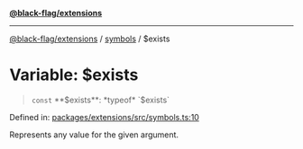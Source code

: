 [**@black-flag/extensions**](../../README.md)

***

[@black-flag/extensions](../../README.md) / [symbols](../README.md) / $exists

# Variable: $exists

> `const` **$exists**: *typeof* `$exists`

Defined in: [packages/extensions/src/symbols.ts:10](https://github.com/Xunnamius/black-flag/blob/3764563cebc186c7e5f9e6fd9ad3d54a1192fe57/packages/extensions/src/symbols.ts#L10)

Represents any value for the given argument.
